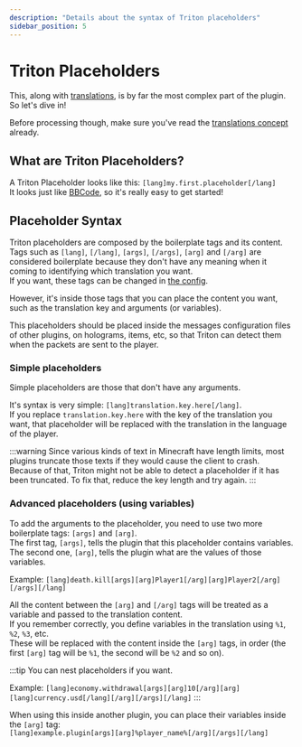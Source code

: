 ```yaml
---
description: "Details about the syntax of Triton placeholders"
sidebar_position: 5
---
```

# Triton Placeholders

This, along with [translations](./translations.md), is by far the most complex part of the plugin. So let's dive in!

Before processing though, make sure you've read
the [translations concept](./translations.md) already.

## What are Triton Placeholders?

A Triton Placeholder looks like this: `[lang]my.first.placeholder[/lang]`  
It looks just like [BBCode](https://en.wikipedia.org/wiki/BBCode),
so it's really easy to get started!

## Placeholder Syntax

Triton placeholders are composed by the boilerplate tags and its content.  
Tags such as `[lang]`, `[/lang]`, `[args]`, `[/args]`, `[arg]` and `[/arg]` are considered
boilerplate because they don't have any meaning when it coming to identifying which
translation you want.  
If you want, these tags can be changed in [the config](./config.md#language-creation).

However, it's inside those tags that you can place the content you want, such
as the translation key and arguments (or variables).

This placeholders should be placed inside the messages configuration files of other
plugins, on holograms, items, etc, so that Triton can detect them when the packets are sent
to the player.

### Simple placeholders

Simple placeholders are those that don't have any arguments.

It's syntax is very simple: `[lang]translation.key.here[/lang]`.  
If you replace `translation.key.here` with the key of the translation you want,
that placeholder will be replaced with the translation in the language of the player.

:::warning
Since various kinds of text in Minecraft have length limits, most plugins truncate those texts if they would cause the client to crash.  
Because of that, Triton might not be able to detect a placeholder if it has been truncated. To fix that, reduce the key length and try again.
:::

### Advanced placeholders (using variables)

To add the arguments to the placeholder, you need to use two more boilerplate tags: `[args]` and `[arg]`.  
The first tag, `[args]`, tells the plugin that this placeholder contains variables.  
The second one, `[arg]`, tells the plugin what are the values of those variables.

Example: `[lang]death.kill[args][arg]Player1[/arg][arg]Player2[/arg][/args][/lang]`

All the content between the `[arg]` and `[/arg]` tags will be treated as a variable
and passed to the translation content.  
If you remember correctly, you define variables in the translation using `%1`, `%2`, `%3`, etc.  
These will be replaced with the content inside the `[arg]` tags, in order
(the first `[arg]` tag will be `%1`, the second will be `%2` and so on).

:::tip
You can nest placeholders if you want.

Example: `[lang]economy.withdrawal[args][arg]10[/arg][arg][lang]currency.usd[/lang][/arg][/args][/lang]`
:::

When using this inside another plugin, you can place their variables inside the `[arg]` tag:  
`[lang]example.plugin[args][arg]%player_name%[/arg][/args][/lang]`

